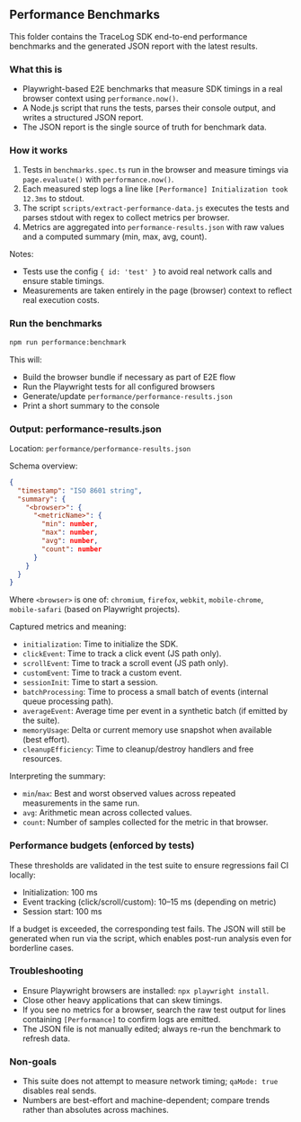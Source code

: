 ## Performance Benchmarks

This folder contains the TraceLog SDK end-to-end performance benchmarks and the generated JSON report with the latest results.

### What this is

- Playwright-based E2E benchmarks that measure SDK timings in a real browser context using `performance.now()`.
- A Node.js script that runs the tests, parses their console output, and writes a structured JSON report.
- The JSON report is the single source of truth for benchmark data.

### How it works

1. Tests in `benchmarks.spec.ts` run in the browser and measure timings via `page.evaluate()` with `performance.now()`.
2. Each measured step logs a line like `[Performance] Initialization took 12.3ms` to stdout.
3. The script `scripts/extract-performance-data.js` executes the tests and parses stdout with regex to collect metrics per browser.
4. Metrics are aggregated into `performance-results.json` with raw values and a computed summary (min, max, avg, count).

Notes:
- Tests use the config `{ id: 'test' }` to avoid real network calls and ensure stable timings.
- Measurements are taken entirely in the page (browser) context to reflect real execution costs.

### Run the benchmarks

```bash
npm run performance:benchmark
```

This will:
- Build the browser bundle if necessary as part of E2E flow
- Run the Playwright tests for all configured browsers
- Generate/update `performance/performance-results.json`
- Print a short summary to the console

### Output: performance-results.json

Location: `performance/performance-results.json`

Schema overview:

```json
{
  "timestamp": "ISO 8601 string",
  "summary": {
    "<browser>": {
      "<metricName>": {
        "min": number,
        "max": number,
        "avg": number,
        "count": number
      }
    }
  }
}
```

Where `<browser>` is one of: `chromium`, `firefox`, `webkit`, `mobile-chrome`, `mobile-safari` (based on Playwright projects).

Captured metrics and meaning:
- `initialization`: Time to initialize the SDK.
- `clickEvent`: Time to track a click event (JS path only).
- `scrollEvent`: Time to track a scroll event (JS path only).
- `customEvent`: Time to track a custom event.
- `sessionInit`: Time to start a session.
- `batchProcessing`: Time to process a small batch of events (internal queue processing path).
- `averageEvent`: Average time per event in a synthetic batch (if emitted by the suite).
- `memoryUsage`: Delta or current memory use snapshot when available (best effort).
- `cleanupEfficiency`: Time to cleanup/destroy handlers and free resources.

Interpreting the summary:
- `min`/`max`: Best and worst observed values across repeated measurements in the same run.
- `avg`: Arithmetic mean across collected values.
- `count`: Number of samples collected for the metric in that browser.

### Performance budgets (enforced by tests)

These thresholds are validated in the test suite to ensure regressions fail CI locally:
- Initialization: 100 ms
- Event tracking (click/scroll/custom): 10–15 ms (depending on metric)
- Session start: 100 ms

If a budget is exceeded, the corresponding test fails. The JSON will still be generated when run via the script, which enables post-run analysis even for borderline cases.

### Troubleshooting

- Ensure Playwright browsers are installed: `npx playwright install`.
- Close other heavy applications that can skew timings.
- If you see no metrics for a browser, search the raw test output for lines containing `[Performance]` to confirm logs are emitted.
- The JSON file is not manually edited; always re-run the benchmark to refresh data.

### Non-goals

- This suite does not attempt to measure network timing; `qaMode: true` disables real sends.
- Numbers are best-effort and machine-dependent; compare trends rather than absolutes across machines.


